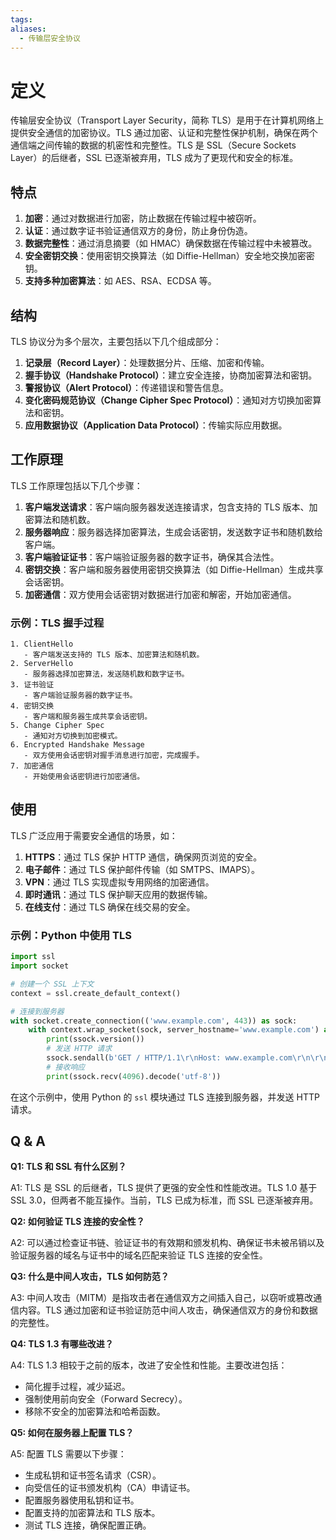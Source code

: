 ```yaml
---
tags: 
aliases:
  - 传输层安全协议
---
```


# 定义

传输层安全协议（Transport Layer Security，简称 TLS）是用于在计算机网络上提供安全通信的加密协议。TLS 通过加密、认证和完整性保护机制，确保在两个通信端之间传输的数据的机密性和完整性。TLS 是 SSL（Secure Sockets Layer）的后继者，SSL 已逐渐被弃用，TLS 成为了更现代和安全的标准。

## 特点

1. **加密**：通过对数据进行加密，防止数据在传输过程中被窃听。
2. **认证**：通过数字证书验证通信双方的身份，防止身份伪造。
3. **数据完整性**：通过消息摘要（如 HMAC）确保数据在传输过程中未被篡改。
4. **安全密钥交换**：使用密钥交换算法（如 Diffie-Hellman）安全地交换加密密钥。
5. **支持多种加密算法**：如 AES、RSA、ECDSA 等。

## 结构

TLS 协议分为多个层次，主要包括以下几个组成部分：

1. **记录层（Record Layer）**：处理数据分片、压缩、加密和传输。
2. **握手协议（Handshake Protocol）**：建立安全连接，协商加密算法和密钥。
3. **警报协议（Alert Protocol）**：传递错误和警告信息。
4. **变化密码规范协议（Change Cipher Spec Protocol）**：通知对方切换加密算法和密钥。
5. **应用数据协议（Application Data Protocol）**：传输实际应用数据。

## 工作原理

TLS 工作原理包括以下几个步骤：

1. **客户端发送请求**：客户端向服务器发送连接请求，包含支持的 TLS 版本、加密算法和随机数。
2. **服务器响应**：服务器选择加密算法，生成会话密钥，发送数字证书和随机数给客户端。
3. **客户端验证证书**：客户端验证服务器的数字证书，确保其合法性。
4. **密钥交换**：客户端和服务器使用密钥交换算法（如 Diffie-Hellman）生成共享会话密钥。
5. **加密通信**：双方使用会话密钥对数据进行加密和解密，开始加密通信。

### 示例：TLS 握手过程

```plaintext
1. ClientHello
   - 客户端发送支持的 TLS 版本、加密算法和随机数。
2. ServerHello
   - 服务器选择加密算法，发送随机数和数字证书。
3. 证书验证
   - 客户端验证服务器的数字证书。
4. 密钥交换
   - 客户端和服务器生成共享会话密钥。
5. Change Cipher Spec
   - 通知对方切换到加密模式。
6. Encrypted Handshake Message
   - 双方使用会话密钥对握手消息进行加密，完成握手。
7. 加密通信
   - 开始使用会话密钥进行加密通信。
```

## 使用

TLS 广泛应用于需要安全通信的场景，如：

1. **HTTPS**：通过 TLS 保护 HTTP 通信，确保网页浏览的安全。
2. **电子邮件**：通过 TLS 保护邮件传输（如 SMTPS、IMAPS）。
3. **VPN**：通过 TLS 实现虚拟专用网络的加密通信。
4. **即时通讯**：通过 TLS 保护聊天应用的数据传输。
5. **在线支付**：通过 TLS 确保在线交易的安全。

### 示例：Python 中使用 TLS

```python
import ssl
import socket

# 创建一个 SSL 上下文
context = ssl.create_default_context()

# 连接到服务器
with socket.create_connection(('www.example.com', 443)) as sock:
    with context.wrap_socket(sock, server_hostname='www.example.com') as ssock:
        print(ssock.version())
        # 发送 HTTP 请求
        ssock.sendall(b'GET / HTTP/1.1\r\nHost: www.example.com\r\n\r\n')
        # 接收响应
        print(ssock.recv(4096).decode('utf-8'))
```

在这个示例中，使用 Python 的 `ssl` 模块通过 TLS 连接到服务器，并发送 HTTP 请求。

## Q & A

**Q1: TLS 和 SSL 有什么区别？**

A1: TLS 是 SSL 的后继者，TLS 提供了更强的安全性和性能改进。TLS 1.0 基于 SSL 3.0，但两者不能互操作。当前，TLS 已成为标准，而 SSL 已逐渐被弃用。

**Q2: 如何验证 TLS 连接的安全性？**

A2: 可以通过检查证书链、验证证书的有效期和颁发机构、确保证书未被吊销以及验证服务器的域名与证书中的域名匹配来验证 TLS 连接的安全性。

**Q3: 什么是中间人攻击，TLS 如何防范？**

A3: 中间人攻击（MITM）是指攻击者在通信双方之间插入自己，以窃听或篡改通信内容。TLS 通过加密和证书验证防范中间人攻击，确保通信双方的身份和数据的完整性。

**Q4: TLS 1.3 有哪些改进？**

A4: TLS 1.3 相较于之前的版本，改进了安全性和性能。主要改进包括：
- 简化握手过程，减少延迟。
- 强制使用前向安全（Forward Secrecy）。
- 移除不安全的加密算法和哈希函数。

**Q5: 如何在服务器上配置 TLS？**

A5: 配置 TLS 需要以下步骤：
- 生成私钥和证书签名请求（CSR）。
- 向受信任的证书颁发机构（CA）申请证书。
- 配置服务器使用私钥和证书。
- 配置支持的加密算法和 TLS 版本。
- 测试 TLS 连接，确保配置正确。